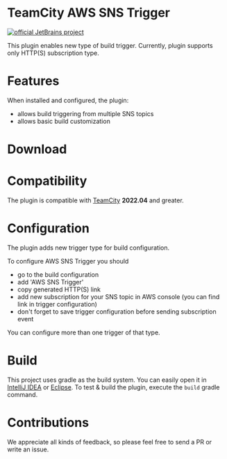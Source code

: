 # TeamCity AWS SNS Trigger

[![official JetBrains project](http://jb.gg/badges/official.svg)](https://confluence.jetbrains.com/display/ALL/JetBrains+on+GitHub)

[//]: # ([![plugin status]&#40;)

[//]: # (https://teamcity.jetbrains.com/app/rest/builds/buildType:&#40;id:TeamCityPluginsByJetBrains_TeamcityGoogleStorage_Build&#41;/statusIcon.svg&#41;]&#40;https://teamcity.jetbrains.com/viewType.html?buildTypeId=TeamCityPluginsByJetBrains_TeamcityGoogleStorage_Build&guest=1&#41;)

This plugin enables new type of build trigger. Currently, plugin supports only HTTP(S) subscription type.

# Features

When installed and configured, the plugin:

* allows build triggering from multiple SNS topics
* allows basic build customization

# Download

[//]: # (You can [download the plugin]&#40;https://plugins.jetbrains.com/plugin/9634-google-artifact-storage&#41; and install it as [an additional TeamCity plugin]&#40;https://confluence.jetbrains.com/display/TCDL/Installing+Additional+Plugins&#41;.)

# Compatibility

The plugin is compatible with [TeamCity](https://www.jetbrains.com/teamcity/download/) **2022.04** and greater.

# Configuration

The plugin adds new trigger type for build configuration.

To configure AWS SNS Trigger you should

* go to the build configuration
* add 'AWS SNS Trigger'
* copy generated HTTP(S) link
* add new subscription for your SNS topic in AWS console (you can find link in trigger configuration)
* don't forget to save trigger configuration before sending subscription event

You can configure more than one trigger of that type.

# Build

This project uses gradle as the build system. You can easily open it
in [IntelliJ IDEA](https://www.jetbrains.com/idea/help/importing-project-from-gradle-model.html)
or [Eclipse](http://gradle.org/eclipse/).
To test & build the plugin, execute the `build` gradle command.

# Contributions

We appreciate all kinds of feedback, so please feel free to send a PR or write an issue.